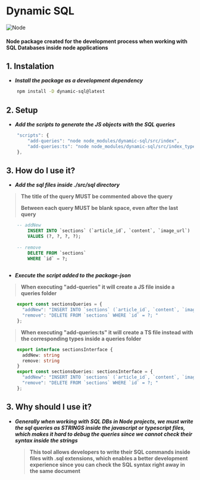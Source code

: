 # Dynamic SQL
![Node](https://img.shields.io/badge/Node.js-43853D?style=for-the-badge&logo=node.js&logoColor=white)

#### **Node package created for the development process when working with SQL Databases inside node applications**

## **1. Instalation**

- ***Install the package as a development dependency***
```bash
    npm install -D dynamic-sql@latest
```

## **2. Setup**

- ***Add the scripts to generate the JS objects with the SQL queries***
```js
    "scripts": {
        "add-queries": "node node_modules/dynamic-sql/src/index",
        "add-queries:ts": "node node_modules/dynamic-sql/src/index_types"
    },
```

## **3. How do I use it?**

- ***Add the sql files inside ./src/sql directory***

> **The title of the query MUST be commented above the query**
> 
> **Between each query MUST be blank space, even after the last query**
```sql
    -- addNew
        INSERT INTO `sections` (`article_id`, `content`, `image_url`)
        VALUES (?, ?, ?, ?);
    
    -- remove
        DELETE FROM `sections`
        WHERE `id` = ?;
    
```
- ***Execute the script added to the package-json***

> **When executing "add-queries" it will create a JS file inside a queries folder**
```js
    export const sectionsQueries = {
      "addNew": "INSERT INTO `sections` (`article_id`, `content`, `image_url`) VALUES (?, ?, ?, ?); ",
      "remove": "DELETE FROM `sections` WHERE `id` = ?; "
    };
```

> **When executing "add-queries:ts" it will create a TS file instead with the corresponding types inside a queries folder**
```ts
    export interface sectionsInterface {
      addNew: string
      remove: string
    }
    export const sectionsQueries: sectionsInterface = {
      "addNew": "INSERT INTO `sections` (`article_id`, `content`, `image_url`) VALUES (?, ?, ?, ?); ",
      "remove": "DELETE FROM `sections` WHERE `id` = ?; "
    };
```

## **3. Why should I use it?**

- ***Generally when working with SQL DBs in Node projects, we must write the sql queries as STRINGS inside the javascript or typescript files, which makes it hard to debug the queries since we cannot check their syntax inside the strings***

    > **This tool allows developers to write their SQL commands inside files with .sql extensions, which enables a better development experience since you can check the SQL syntax right away in the same document**
